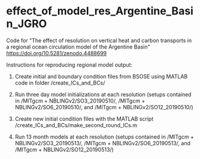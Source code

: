 # effect_of_model_res_Argentine_Basin_JGRO
Code for "The effect of resolution on vertical heat and carbon transports in a regional ocean circulation model of the Argentine Basin"
https://doi.org/10.5281/zenodo.4488699

Instructions for reproducing regional model output: 

1) Create initial and boundary condition files from BSOSE using MATLAB code in folder /create_ICs_and_BCs/

2) Run three day model initializations at each resolution 
(setups contained in /MITgcm + NBLINGv2/SO3_20190510/, /MITgcm + NBLINGv2/SO6_20190510/, and /MITgcm + NBLINGv2/SO12_20190510/)

3) Create new initial condition files with the MATLAB script /create_ICs_and_BCs/make_second_round_ICs.m

4) Run 13 month models at each resolution 
(setups contained in /MITgcm + NBLINGv2/SO3_20190513/, /MITgcm + NBLINGv2/SO6_20190513/, and /MITgcm + NBLINGv2/SO12_20190513/)
